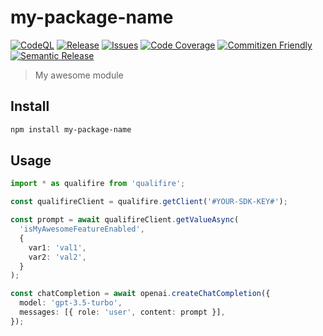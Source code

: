 # my-package-name

[![CodeQL](https://github.com/drorIvry/qualifire-typescript-sdk/actions/workflows/codeql-analysis.yml/badge.svg)](https://github.com/drorIvry/qualifire-typescript-sdk/actions/workflows/codeql-analysis.yml)
[![Release](https://github.com/drorIvry/qualifire-typescript-sdk/actions/workflows/release.yml/badge.svg)](https://github.com/drorIvry/qualifire-typescript-sdk/actions/workflows/release.yml)
[![Issues][issues-img]][issues-url]
[![Code Coverage][codecov-img]][codecov-url]
[![Commitizen Friendly][commitizen-img]][commitizen-url]
[![Semantic Release][semantic-release-img]][semantic-release-url]

> My awesome module

## Install

```bash
npm install my-package-name
```

## Usage

```ts
import * as qualifire from 'qualifire';

const qualifireClient = qualifire.getClient('#YOUR-SDK-KEY#');

const prompt = await qualifireClient.getValueAsync(
  'isMyAwesomeFeatureEnabled',
  {
    var1: 'val1',
    var2: 'val2',
  }
);

const chatCompletion = await openai.createChatCompletion({
  model: 'gpt-3.5-turbo',
  messages: [{ role: 'user', content: prompt }],
});
```

[build-img]: https://github.com/drorivry/develop/qualifire-typescript-sdk/actions/workflows/release.yml/badge.svg
[build-url]: https://github.com/drorivry/qualifire-typescript-sdk/actions/workflows/release.yml
[downloads-img]: https://img.shields.io/npm/dt/main/qualifire
[npm-url]: https://www.npmjs.com/package/qualifire
[issues-img]: https://img.shields.io/github/issues/drorivry/develop/qualifire-typescript-sdk
[issues-url]: https://github.com/drorivry/qualifire-typescript-sdk/issues
[codecov-img]: https://codecov.io/gh/drorivry/develop/qualifire-typescript-sdk/branch/main/graph/badge.svg
[codecov-url]: https://codecov.io/gh/drorivry/develop/qualifire-typescript-sdk
[semantic-release-img]: https://img.shields.io/badge/%20%20%F0%9F%93%A6%F0%9F%9A%80-semantic--release-e10079.svg
[semantic-release-url]: https://github.com/semantic-release/semantic-release
[commitizen-img]: https://img.shields.io/badge/commitizen-friendly-brightgreen.svg
[commitizen-url]: http://commitizen.github.io/cz-cli/
